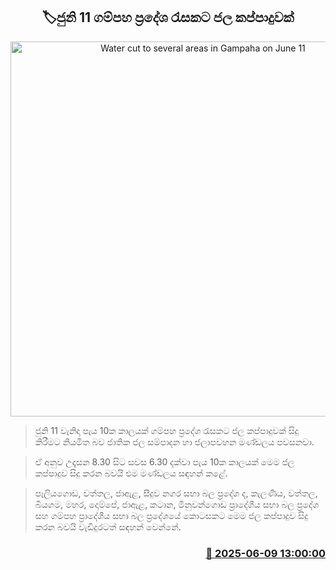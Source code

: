 <p align='center'><b><h2 align='center' title='Water cut to several areas in Gampaha on June 11'>🏷ජුනි 11 ගම්පහ ප්‍රදේශ රැසකට ජල කප්පාදුවක්</h2></b></p>
<p align='center'><img src='https://helakuru.sgp1.cdn.digitaloceanspaces.com/esana/images/lib/water-cut-thumb.jpg' width='600' alt='Water cut to several areas in Gampaha on June 11'></p>

> ජුනි 11 වැනිදා පැය 10ක කාලයක් ගම්පහ ප්‍රදේශ රැසකට ජල කප්පාදුවක් සිදු කිරීමට නියමිත බව ජාතික ජල සම්පාදන හා ජලාපවහන මණ්ඩලය පවසනවා.

> ඒ අනුව උදෑසන 8.30 සිට සවස 6.30 දක්වා පැය 10ක කාලයක් මෙම ජල කප්පාදුව සිදු කරන බවයි එම මණ්ඩලය සඳහන් කළේ.

> පෑලියගොඩ, වත්තල, ජාඇළ, සීදුව නගර සභා බල ප්‍රදේශ ද, කැලණිය, වත්තල, බියගම, මහර, දොම්පේ, ජාඇළ, කටාන, මිනුවන්ගොඩ ප්‍රාදේශීය සභා බල ප්‍රදේශ සහ ගම්පහ ප්‍රාදේශීය සභා බල ප්‍රදේශයේ කොටසකට මෙම ජල කප්පාදුව සිදු කරන බවයි වැඩිදුරටත් සඳහන් වෙන්නේ.



<h3 align='right'><a href='https://www.helakuru.lk/esana/p/110837/'>📅 2025-06-09 13:00:00</a></h3>
